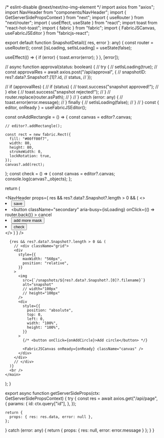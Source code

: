 /* eslint-disable @next/next/no-img-element */
import axios from "axios";
import NavHeader from "components/NavHeader";
import { GetServerSidePropsContext } from "next";
import { useRouter } from "next/router";
import { useEffect, useState } from "react";
import toast from "react-hot-toast";
import { fabric } from "fabric";
import { FabricJSCanvas, useFabricJSEditor } from "fabricjs-react";

export default function SnapshotDetail({ res, error }: any) {
  const router = useRouter();
  const [isLoading, setIsLoading] = useState(false);

  useEffect(() => {
    if (error) {
      toast.error(error);
    }
  }, [error]);

  // async function approval(status: boolean) {
  //   try {
  //     setIsLoading(true);
  //     const approvalRes = await axios.post("/api/approval", {
  //       snapshotID: res?.data?.Snapshot?.[1]?.id,
  //       status,
  //     });

  //     if (approvalRes) {
  //       if (status) {
  //         toast.success("snapshot approved!");
  //       } else {
  //         toast.success("snapshot rejected!");
  //       }
  //       router.replace(router.asPath);
  //     }
  //   } catch (error: any) {
  //     toast.error(error.message);
  //   } finally {
  //     setIsLoading(false);
  //   }
  // }
  const { editor, onReady } = useFabricJSEditor();

  const onAddRectangle = () => {
    const canvas = editor?.canvas;

    // editor?.addRectangle();

    const rect = new fabric.Rect({
      fill: "#00ff00f7",
      width: 80,
      height: 80,
      strokeWidth: 0,
      lockRotation: true,
    });
    canvas?.add(rect);
  };
  const check = () => {
    const canvas = editor?.canvas;
    console.log(canvas?._objects);
  };

  return (
    <main className="container">
      <NavHeader
        props={
          res &&
          res?.data?.Snapshot?.length > 0 && (
            <>
              <li>
                <button aria-busy={isLoading}>save</button>
              </li>
              <li>
                <button
                  className="secondary"
                  aria-busy={isLoading}
                  onClick={() => router.back()}
                >
                  cancel
                </button>
              </li>
              <li>
                <button
                  className="contrast"
                  aria-busy={isLoading}
                  onClick={onAddRectangle}
                >
                  add more mask
                </button>
              </li>
              <li>
                <button
                  className="contrast"
                  aria-busy={isLoading}
                  onClick={check}
                >
                  check
                </button>
              </li>
            </>
          )
        }
      />

      {res && res?.data?.Snapshot?.length > 0 && (
        // <div className="grid">
        <div
          style={{
            maxWidth: "560px",
            position: "relative",
          }}
        >
          <img
            src={`/snapshots/${res?.data?.Snapshot?.[0]?.filename}`}
            alt="snapshot"
            // width="100px"
            // height="100px"
          />
          <div
            style={{
              position: "absolute",
              top: 0,
              left: 0,
              width: "100%",
              height: "100%",
            }}
          >
            {/* <button onClick={onAddCircle}>Add circle</button> */}

            <FabricJSCanvas onReady={onReady} className="canvas" />
          </div>
        </div>
        // </div>
      )}
      <br />
    </main>
  );
}

export async function getServerSideProps(ctx: GetServerSidePropsContext) {
  try {
    const res = await axios.get("/api/page", {
      params: {
        id: ctx.query["id"],
      },
    });

    return {
      props: { res: res.data, error: null },
    };
  } catch (error: any) {
    return { props: { res: null, error: error.message } };
  }
}
